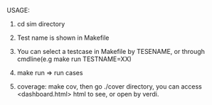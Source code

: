 USAGE:
1. cd sim directory
2. Test name is shown in Makefile
3. You can select a testcase in Makefile by TESENAME, or through cmdline(e.g make run TESTNAME=XX)
4. make run => run cases

5. coverage: make cov, then go ./cover directory, you can access <dashboard.html> html to see, or open by verdi.

